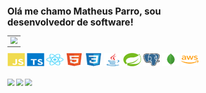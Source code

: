 ## Olá me chamo Matheus Parro, sou desenvolvedor de software!
  <table cellpadding="0">
  <tr style="padding: 0">
    <!-- GitHub Top Language Card -->
    <td valign="top"> <img height="180em" src="https://github-readme-stats.vercel.app/api/top-langs/?username=matheusparro&layout=compact&langs_count=7&theme=dracula"/></td>
  </tr>
</table>
<div style="display: inline_block">
  <img align="center" height="30" width="40" src="https://raw.githubusercontent.com/devicons/devicon/master/icons/javascript/javascript-plain.svg">
  <img align="center" height="30" width="40" src="https://raw.githubusercontent.com/devicons/devicon/master/icons/typescript/typescript-plain.svg">
  <img align="center" height="30" width="40" src="https://raw.githubusercontent.com/devicons/devicon/master/icons/react/react-original.svg">
  <img align="center" height="30" width="40" src="https://raw.githubusercontent.com/devicons/devicon/master/icons/html5/html5-original.svg">
  <img align="center" height="30" width="40" src="https://raw.githubusercontent.com/devicons/devicon/master/icons/css3/css3-original.svg">
  
  <!-- Java -->
  <img align="center" height="30" width="40" src="https://raw.githubusercontent.com/devicons/devicon/master/icons/java/java-original.svg">
  <!-- Spring Boot -->
  <img align="center" height="30" width="40" src="https://raw.githubusercontent.com/devicons/devicon/master/icons/spring/spring-original.svg">
  <!-- PostgreSQL -->
  <img align="center" height="30" width="40" src="https://raw.githubusercontent.com/devicons/devicon/master/icons/postgresql/postgresql-original.svg">
  <!-- MongoDB -->
  <img align="center" height="30" width="40" src="https://raw.githubusercontent.com/devicons/devicon/master/icons/mongodb/mongodb-original.svg">

   <!-- AWS -->
  <img align="center" height="30" width="40" src="https://raw.githubusercontent.com/devicons/devicon/master/icons/amazonwebservices/amazonwebservices-plain-wordmark.svg">


</div>
  
  ##
 
<div> 
  <a href="https://instagram.com/parromatheus" target="_blank"><img src="https://img.shields.io/badge/-Instagram-%23E4405F?style=for-the-badge&logo=instagram&logoColor=white" target="_blank"></a>
  <a href = "mailto:mathparro@gmail.com"><img src="https://img.shields.io/badge/-Gmail-%23333?style=for-the-badge&logo=gmail&logoColor=white" target="_blank"></a>
  <a href="https://www.linkedin.com/in/matheus-parro-838988196" target="_blank"><img src="https://img.shields.io/badge/-LinkedIn-%230077B5?style=for-the-badge&logo=linkedin&logoColor=white" target="_blank"></a> 
 
</div>

